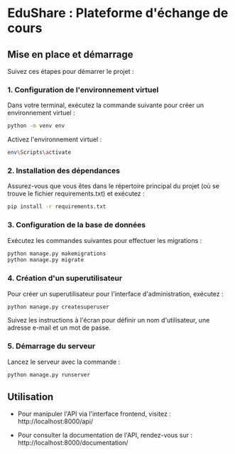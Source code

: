# EduShare : Plateforme d'échange de cours

## Mise en place et démarrage

Suivez ces étapes pour démarrer le projet :

### 1. Configuration de l'environnement virtuel

Dans votre terminal, exécutez la commande suivante pour créer un environnement virtuel :

```bash
python -m venv env
```

Activez l'environnement virtuel :

```bash
env\Scripts\activate
```

### 2. Installation des dépendances

Assurez-vous que vous êtes dans le répertoire principal du projet (où se trouve le fichier requirements.txt) et exécutez :

```bash
pip install -r requirements.txt
```

### 3. Configuration de la base de données

Exécutez les commandes suivantes pour effectuer les migrations :

```bash
python manage.py makemigrations
python manage.py migrate
```

### 4. Création d'un superutilisateur

Pour créer un superutilisateur pour l'interface d'administration, exécutez :

```bash
python manage.py createsuperuser
```

Suivez les instructions à l'écran pour définir un nom d'utilisateur, une adresse e-mail et un mot de passe.

### 5. Démarrage du serveur

Lancez le serveur avec la commande :

```bash
python manage.py runserver
```

## Utilisation

- Pour manipuler l'API via l'interface frontend, visitez : http://localhost:8000/api/

- Pour consulter la documentation de l'API, rendez-vous sur :
  http://localhost:8000/documentation/
